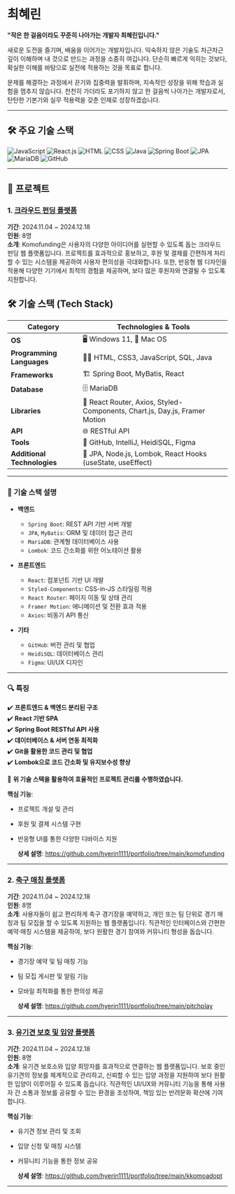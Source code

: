 # 최혜린  
**"작은 한 걸음이라도 꾸준히 나아가는 개발자 최혜린입니다."**

새로운 도전을 즐기며, 배움을 이어가는 개발자입니다. 익숙하지 않은 기술도 차근차근 깊이 이해하며 내 것으로 만드는 과정을 소중히 여깁니다. 단순히 빠르게 익히는 것보다, 확실한 이해를 바탕으로 실전에 적용하는 것을 목표로 합니다.

문제를 해결하는 과정에서 끈기와 집중력을 발휘하며, 지속적인 성장을 위해 학습과 실험을 멈추지 않습니다. 천천히 가더라도 포기하지 않고 한 걸음씩 나아가는 개발자로서, 탄탄한 기본기와 실무 적용력을 갖춘 인재로 성장하겠습니다.

---
## 🛠️ 주요 기술 스택  

![JavaScript](https://img.shields.io/badge/JavaScript-ES6+-F7DF1E?style=flat-square&logo=javascript&logoColor=white)
![React.js](https://img.shields.io/badge/React.js-61DAFB?style=flat-square&logo=react&logoColor=white)
![HTML](https://img.shields.io/badge/HTML5-E34F26?style=flat-square&logo=html5&logoColor=white)
![CSS](https://img.shields.io/badge/CSS3-1572B6?style=flat-square&logo=css3&logoColor=white)
![Java](https://img.shields.io/badge/Java-007396?style=flat-square&logo=openjdk&logoColor=white)
![Spring Boot](https://img.shields.io/badge/Spring%20Boot-6DB33F?style=flat-square&logo=spring-boot&logoColor=white)
![JPA](https://img.shields.io/badge/JPA-007396?style=flat-square&logo=hibernate&logoColor=white)
![MariaDB](https://img.shields.io/badge/MariaDB-003545?style=flat-square&logo=mariadb&logoColor=white)
![GitHub](https://img.shields.io/badge/GitHub-181717?style=flat-square&logo=github&logoColor=white)

---

## 📌 프로젝트  

### 1. [크라우드 펀딩 플랫폼](https://github.com/coding-ji/komofunding)  
**기간**: 2024.11.04 ~ 2024.12.18  
**인원**: 8명  
**소개**: Komofunding은 사용자의 다양한 아이디어를 실현할 수 있도록 돕는 크라우드 펀딩 웹 플랫폼입니다. 프로젝트를 효과적으로 홍보하고, 후원 및 결제를 간편하게 처리할 수 있는 시스템을 제공하여 사용자 편의성을 극대화합니다. 또한, 반응형 웹 디자인을 적용해 다양한 기기에서 최적의 경험을 제공하며, 보다 많은 후원자와 연결될 수 있도록 지원합니다.

## 🛠 **기술 스택 (Tech Stack)**  

| **Category**            | **Technologies & Tools** |
|------------------------|-------------------------|
| **OS**                | 🖥 Windows 11, 🍏 Mac OS |
| **Programming Languages** | 🧑‍💻 HTML, CSS3, JavaScript, SQL, Java |
| **Frameworks**        | 🏗 Spring Boot, MyBatis, React |
| **Database**          | 🗄 MariaDB |
| **Libraries**         | 🔗 React Router, Axios, Styled-Components, Chart.js, Day.js, Framer Motion |
| **API**               | 🌐 RESTful API |
| **Tools**             | 🔧 GitHub, IntelliJ, HeidiSQL, Figma |
| **Additional Technologies** | 📌 JPA, Node.js, Lombok, React Hooks (useState, useEffect) |

---

### 📌 **기술 스택 설명**
- **백엔드**
  - `Spring Boot`: REST API 기반 서버 개발
  - `JPA`, `MyBatis`: ORM 및 데이터 접근 관리
  - `MariaDB`: 관계형 데이터베이스 사용
  - `Lombok`: 코드 간소화를 위한 어노테이션 활용
  
- **프론트엔드**
  - `React`: 컴포넌트 기반 UI 개발
  - `Styled-Components`: CSS-in-JS 스타일링 적용
  - `React Router`: 페이지 이동 및 상태 관리
  - `Framer Motion`: 애니메이션 및 전환 효과 적용
  - `Axios`: 비동기 API 통신
  
- **기타**
  - `GitHub`: 버전 관리 및 협업
  - `HeidiSQL`: 데이터베이스 관리
  - `Figma`: UI/UX 디자인  

---

### 🔍 **특징**
✔️ **프론트엔드 & 백엔드 분리된 구조**  
✔️ **React 기반 SPA**  
✔️ **Spring Boot RESTful API 사용**  
✔️ **데이터베이스 & 서버 연동 최적화**  
✔️ **Git을 활용한 코드 관리 및 협업**  
✔️ **Lombok으로 코드 간소화 및 유지보수성 향상**  

🚀 **위 기술 스택을 활용하여 효율적인 프로젝트 관리를 수행하였습니다.**  




**핵심 기능**:  
- 프로젝트 개설 및 관리  
- 후원 및 결제 시스템 구현  
- 반응형 UI를 통한 다양한 디바이스 지원

  **상세 설명**:  https://github.com/hyerin1111/portfolio/tree/main/komofunding

---

### 2. [축구 매칭 플랫폼](https://github.com/hyerin1111/pitchplay)  
**기간**: 2024.11.04 ~ 2024.12.18  
**인원**: 8명  
**소개**: 사용자들이 쉽고 편리하게 축구 경기장을 예약하고, 개인 또는 팀 단위로 경기 매칭과 팀 모집을 할 수 있도록 지원하는 웹 플랫폼입니다. 직관적인 인터페이스와 간편한 예약·매칭 시스템을 제공하여, 보다 원활한 경기 참여와 커뮤니티 형성을 돕습니다.

**핵심 기능**:  
- 경기장 예약 및 팀 매칭 기능  
- 팀 모집 게시판 및 알림 기능  
- 모바일 최적화를 통한 편의성 제공

  **상세 설명**:  https://github.com/hyerin1111/portfolio/tree/main/pitchplay

---

### 3. [유기견 보호 및 입양 플랫폼](https://github.com/yeonhui94/kkomoadopt)  
**기간**: 2024.11.04 ~ 2024.12.18  
**인원**: 8명  
**소개**: 유기견 보호소와 입양 희망자를 효과적으로 연결하는 웹 플랫폼입니다. 보호 중인 유기견의 정보를 체계적으로 관리하고, 신뢰할 수 있는 입양 과정을 지원하여 보다 원활한 입양이 이루어질 수 있도록 돕습니다. 직관적인 UI/UX와 커뮤니티 기능을 통해 사용자 간 소통과 정보를 공유할 수 있는 환경을 조성하여, 책임 있는 반려문화 확산에 기여합니다.

**핵심 기능**:  
- 유기견 정보 관리 및 조회  
- 입양 신청 및 매칭 시스템  
- 커뮤니티 기능을 통한 정보 공유

  **상세 설명**:  https://github.com/hyerin1111/portfolio/tree/main/kkomoadopt

---
